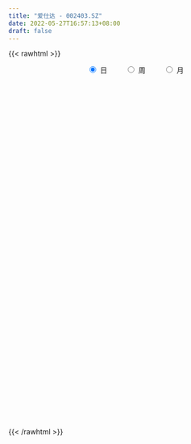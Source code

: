 ```yaml
---
title: "爱仕达 - 002403.SZ"
date: 2022-05-27T16:57:13+08:00
draft: false
---
```

{{< rawhtml >}}
    <div style="text-align: center">
        <label style="padding: 1rem;"><input style="margin-right: .5rem" type="radio" name="period" value="D" checked onclick="period_change(this)">日</label>
        <label style="padding: 1rem;"><input style="margin-right: .5rem" type="radio" name="period" value="W" onclick="period_change(this)">周</label>
        <label style="padding: 1rem;"><input style="margin-right: .5rem" type="radio" name="period" value="M" onclick="period_change(this)">月</label>
    </div>
    <div id="chart" style="height: 700px;"></div> 
    <script type="text/javascript">
        const D_v = [10537.2,6607.2,9287.0,6494.0,5350.6,8426.3,11312.06,8926.0,11183.0,13243.79,9049.36,11560.2,9148.27,11578.0,7267.0,9888.13,6451.0,7374.85,12537.28,10264.69,15903.8,7385.6,8652.02,6406.32,7630.1,10368.05,5482.02,7988.86,6220.8,7456.85,8576.4,38847.44,102485.59,139654.44,78249.52,51888.38,33663.4,28158.08,27121.93,20080.9,18336.78,28491.64,15233.37,12349.63,9410.21,10364.3,10058.0,16181.18,57111.47,35433.37,23628.0,11626.48,11422.48,11280.11,12208.3,8160.6,9184.0,7385.0,16769.9,11965.0,7166.5,9819.51,7768.24,6968.5,9487.0,5322.5,4614.2,5954.8,23481.61,21261.46,11322.2,16206.11,26255.42,14741.82,8780.3,15724.0,11144.2,14986.5,18480.52,13841.35,21628.96,15543.29,19212.6,14469.63,16464.0,6509.6,12515.0,10731.26,7563.0,9596.45,10480.8,14417.07,5968.45,9036.9,7485.51,8673.69,7817.4,7098.78,4000.51,5100.5,22976.01,12318.0,9578.12,6482.57,11228.7,8490.0,6523.3,7544.0,15301.0,7900.55,9240.4,6501.4,9555.0,4083.15,4387.21,5005.0,5323.3,3718.7,7500.01,11986.9,8525.5,25762.5,33993.98,19791.55,8638.0,8204.9,8134.4,6491.3,7579.6,7546.57,7519.96,5897.1,6436.52,6659.13,9214.1,7510.0,7906.1,6015.0,6077.66,12191.95,8437.85,11844.2,13352.76,17223.8,9997.0,10770.48,11690.7,16521.62,14535.9,9786.49,7387.38,13466.6,22979.69,13518.59,12686.02,10921.45,18827.35,14049.3,13366.77,20930.9,30733.0,17769.74,19986.61,16453.0,15613.3,26589.31,14833.01,32161.41,15445.91,12300.13,8742.0,13087.0,9702.43,14633.7,10523.6,10157.0,16666.5,15629.5,7370.1,7500.0,5025.0,13404.79,9076.0,10632.55,14087.66,9272.58,9776.0,6635.6,17707.0,11185.0,16874.2,20349.3,15410.81,15998.36,15854.91,11316.3,11609.0,17932.38,30158.44,35027.23,36917.3,107811.21,78731.13,44935.37,42212.16,25056.44,31031.33,21255.69,20073.0,77505.11,45849.84,21440.0,25057.71,37919.54,37354.99,38693.8,26685.91,33020.4,19407.0,19973.5,61411.09,45681.47,34675.6,62827.02,52858.18,39093.61,43784.9,95456.1,102318.9,186858.74,179362.42,29629.93,180135.25,499125.57,287809.68,311415.99,212652.37,250895.45,256427.77,165509.46,140978.8,170190.37,104791.1,101592.64,89675.0,66307.8,101338.94,61296.13,62612.0,63967.5]
const D_histogram = [0.0,-0.0056861538,-0.0114662669,-0.0144489553,-0.0110664185,-0.0082689415,-0.0009116114,0.001970397,-0.0025307742,-0.0069889065,-0.0061288356,-0.0032237435,-0.0010771984,-0.0014115509,-0.0013847527,0.0032927232,0.004946294,0.0020794038,0.0015790829,-0.0081494207,-0.0187172297,-0.0266872771,-0.0287597,-0.0269614171,-0.0215062794,-0.0171550205,-0.0130528571,-0.0092921139,-0.0059213321,-0.0073807407,-0.0067199332,0.0129343347,0.071857934,0.090245386,0.08899934,0.0727890723,0.0497723912,0.0336914312,0.0239874374,0.0155754553,0.0020608027,-0.0158373442,-0.0266698871,-0.0374995594,-0.0385610917,-0.036777234,-0.0344959843,-0.0281148826,-0.0066709688,-0.008803729,-0.0300492598,-0.0384795552,-0.0421769365,-0.0349597466,-0.0301346445,-0.0238022305,-0.0219081812,-0.0222071922,-0.007221889,0.0018961693,0.0087689767,0.0119397042,0.010682082,0.0098813192,0.0023664199,0.0037953125,0.0005356191,-0.0010258948,0.0132392352,0.0168627467,0.0199696801,0.0168008572,0.022589867,0.0234276901,0.0217030655,0.0228805268,0.0238485556,0.0258565681,0.0296285797,0.0329646141,0.0402446092,0.0399505981,0.0297282905,0.0246002354,0.010752555,0.0036281731,-0.0072132694,-0.0159706669,-0.0216499943,-0.0212239228,-0.0258795403,-0.0410753417,-0.0441183723,-0.0526859157,-0.0513833772,-0.0393783942,-0.0288630158,-0.0229576247,-0.0163698698,-0.0103006299,-0.0271872498,-0.0364551391,-0.0410170057,-0.0422966016,-0.0445463361,-0.0408029034,-0.0391498981,-0.0426336149,-0.0528861964,-0.0533216664,-0.0468214254,-0.0355698763,-0.0339744094,-0.0250356808,-0.0138203895,-0.0030109707,0.0069842701,0.016567491,0.0253523368,0.0375857137,0.0493390741,0.0715501645,0.084948652,0.0836312886,0.0767978204,0.0762627981,0.0686807453,0.0607517364,0.050329742,0.0419677022,0.0326867946,0.0187747426,0.0154100132,0.01752105,0.0165318267,0.0148899509,0.0058711949,-0.0015682606,-0.004433395,-0.000442074,0.0057239864,0.0097259669,0.0185213526,0.0227979263,0.0265187565,0.0270830572,0.0300448335,0.0362000915,0.035017313,0.0253883271,0.0128268542,0.0124583229,0.0222757216,0.0194049263,0.0150694473,0.0138379194,0.0203284969,0.0223380881,0.0220210013,0.0246792663,0.0130524084,-0.0005665713,-0.0025935975,-0.0042627834,-0.0139067611,-0.0095048116,-0.0194826002,-0.0091879244,-0.0154235321,-0.0284670838,-0.041838193,-0.0731254381,-0.0832028947,-0.1009665592,-0.0943066941,-0.0877890501,-0.066185885,-0.0392999133,-0.0225479714,-0.018718206,-0.011658731,-0.0137674361,-0.0074407724,-0.003161621,0.0059988414,0.0151722294,0.0161801344,0.0177239489,0.0028897426,0.0002591632,0.0009476528,0.0043163957,0.0104549896,0.0186222248,0.0154650332,0.0123601105,-0.0001501065,-0.008326582,0.0070825025,0.0268779975,0.0444947767,0.0367467069,0.0261863873,0.013080956,0.0188209681,0.0226274319,0.0249708714,0.021112142,0.0077765855,0.0287494366,0.0209215743,0.0177408303,0.0124937017,0.0151324638,0.0065867152,0.0144380607,0.0053188806,-0.01141847,-0.031389141,-0.0305699511,-0.0115879343,0.0037696471,0.0128509578,0.0206839596,0.0298294903,0.030953981,0.0218161282,0.0360314606,-0.0010372142,0.0191260534,0.0785278463,0.1643360787,0.2669280045,0.2508851118,0.1671351566,0.0775041111,0.0174268208,-0.0184644102,-0.0334436661,-0.057428598,-0.0665245928,-0.1052269917,-0.1295849552,-0.1357217499,-0.1374649504,-0.1315824027,-0.1439030128,-0.1392175633,-0.125715889,-0.1134913904]
const D_fast = [0.0,-0.0071076923,-0.0157543721,-0.0223492994,-0.0217333671,-0.0210031255,-0.0138736982,-0.0104990906,-0.0156329554,-0.0218383143,-0.0225104523,-0.0204112961,-0.0185340506,-0.0192212908,-0.0195406808,-0.0140400241,-0.0111498798,-0.013496919,-0.0136024692,-0.025368328,-0.0406154444,-0.0552573111,-0.064519659,-0.0694617303,-0.0693831625,-0.0693206588,-0.0684817096,-0.0670439949,-0.0651535462,-0.0684581399,-0.0694773157,-0.0465894641,0.0302986186,0.0712474171,0.0922512061,0.0942382065,0.0836646232,0.076006521,0.0722993865,0.0677812682,0.0547818164,0.0329243334,0.0154243187,-0.0047802435,-0.0154820486,-0.0228924994,-0.0292352458,-0.0298828648,-0.0101066932,-0.0144403856,-0.0431982313,-0.0612484156,-0.0754900309,-0.0770127777,-0.0797213368,-0.0793394804,-0.0829224763,-0.0887732854,-0.0755934544,-0.0660013538,-0.0569363023,-0.0507806488,-0.0493677504,-0.0476981834,-0.0546214777,-0.0522437571,-0.0553695456,-0.0571875333,-0.0396125945,-0.0317733963,-0.0236740428,-0.0226426514,-0.0112061749,-0.0045114293,-0.0008102875,0.0060873056,0.0130174732,0.0214896277,0.0326687843,0.0442459722,0.0615871196,0.071280758,0.0684905231,0.0695125268,0.0583529852,0.0521356465,0.0394908866,0.0267408225,0.0156489964,0.0107690872,-0.0003564153,-0.0258210522,-0.0398936759,-0.0616326981,-0.0731760039,-0.0710156195,-0.0677159951,-0.0675500102,-0.0650547227,-0.0615606403,-0.0852440726,-0.1036257468,-0.1184418647,-0.1302956111,-0.1436819296,-0.1501392227,-0.1582736919,-0.1724158124,-0.1958899431,-0.2096558296,-0.2148609449,-0.212501865,-0.2194000004,-0.216720192,-0.2089599981,-0.1989033219,-0.1871620136,-0.17343692,-0.15831399,-0.1366841846,-0.1125960558,-0.0724974243,-0.0378617737,-0.018271315,-0.005905328,0.0126253492,0.0222134827,0.0294724079,0.031632849,0.0337627348,0.0326535258,0.0234351595,0.0239229333,0.0304142327,0.033557966,0.035638578,0.0280876207,0.0202561,0.0162826169,0.0201634194,0.0277604764,0.0341939487,0.0476196725,0.0575957277,0.067946247,0.075281312,0.0857542967,0.1009595776,0.1085311273,0.1052492232,0.0958944639,0.0986405133,0.1140268424,0.1160072787,0.1154391615,0.1176671134,0.1292398152,0.1368339284,0.142022092,0.1508501735,0.1424864177,0.1287257952,0.1260503696,0.1233154878,0.1101948199,0.1122205665,0.0973721278,0.1053698226,0.0952783319,0.0751180092,0.0512873517,0.0017187471,-0.0291594331,-0.0721647375,-0.0890815459,-0.1045111645,-0.0994544706,-0.0823934772,-0.0712785281,-0.0721283142,-0.0679835219,-0.0735340861,-0.0690676155,-0.0655788694,-0.0549186966,-0.0419522513,-0.0368993126,-0.030924511,-0.0450362816,-0.0476020702,-0.0466766674,-0.0422288256,-0.0334764843,-0.0206536929,-0.0199446262,-0.0199595212,-0.0325072649,-0.0427653859,-0.0255856757,0.0009293186,0.029669792,0.0311083989,0.0270946761,0.0172594838,0.027704738,0.0371680597,0.0457542171,0.0471735231,0.0357821131,0.0639423232,0.0613448546,0.0625993182,0.060475615,0.066897493,0.0599984232,0.0714592839,0.0636698239,0.0440778558,0.0162598996,0.0094366017,0.0255216349,0.0418216281,0.0541156783,0.06711967,0.0837225732,0.0925855592,0.0889017385,0.1121249361,0.0747969577,0.0997417386,0.1787754931,0.3056677452,0.4749916721,0.5216700574,0.4797038913,0.4094488735,0.3537282884,0.3132209549,0.2898807824,0.2515387011,0.2258115581,0.1608024113,0.1040482089,0.0639809767,0.0278715387,0.0008584857,-0.0474378776,-0.077556819,-0.0954841169,-0.1116324659]
const D_slow = [0.0,-0.0014215385,-0.0042881052,-0.007900344,-0.0106669487,-0.012734184,-0.0129620869,-0.0124694876,-0.0131021812,-0.0148494078,-0.0163816167,-0.0171875526,-0.0174568522,-0.0178097399,-0.0181559281,-0.0173327473,-0.0160961738,-0.0155763228,-0.0151815521,-0.0172189073,-0.0218982147,-0.028570034,-0.035759959,-0.0425003133,-0.0478768831,-0.0521656382,-0.0554288525,-0.057751881,-0.059232214,-0.0610773992,-0.0627573825,-0.0595237988,-0.0415593154,-0.0189979689,0.0032518661,0.0214491342,0.033892232,0.0423150898,0.0483119492,0.052205813,0.0527210137,0.0487616776,0.0420942058,0.032719316,0.023079043,0.0138847345,0.0052607385,-0.0017679822,-0.0034357244,-0.0056366566,-0.0131489716,-0.0227688604,-0.0333130945,-0.0420530311,-0.0495866923,-0.0555372499,-0.0610142952,-0.0665660932,-0.0683715655,-0.0678975231,-0.065705279,-0.0627203529,-0.0600498324,-0.0575795026,-0.0569878976,-0.0560390695,-0.0559051647,-0.0561616385,-0.0528518297,-0.048636143,-0.043643723,-0.0394435086,-0.0337960419,-0.0279391194,-0.022513353,-0.0167932213,-0.0108310824,-0.0043669404,0.0030402046,0.0112813581,0.0213425104,0.0313301599,0.0387622326,0.0449122914,0.0476004302,0.0485074734,0.0467041561,0.0427114893,0.0372989908,0.0319930101,0.025523125,0.0152542896,0.0042246965,-0.0089467825,-0.0217926268,-0.0316372253,-0.0388529793,-0.0445923854,-0.0486848529,-0.0512600104,-0.0580568228,-0.0671706076,-0.077424859,-0.0879990094,-0.0991355935,-0.1093363193,-0.1191237938,-0.1297821975,-0.1430037467,-0.1563341633,-0.1680395196,-0.1769319887,-0.185425591,-0.1916845112,-0.1951396086,-0.1958923513,-0.1941462837,-0.190004411,-0.1836663268,-0.1742698984,-0.1619351298,-0.1440475887,-0.1228104257,-0.1019026036,-0.0827031485,-0.0636374489,-0.0464672626,-0.0312793285,-0.018696893,-0.0082049674,-0.0000332688,0.0046604169,0.0085129202,0.0128931827,0.0170261393,0.0207486271,0.0222164258,0.0218243606,0.0207160119,0.0206054934,0.02203649,0.0244679817,0.0290983199,0.0347978015,0.0414274906,0.0481982549,0.0557094632,0.0647594861,0.0735138144,0.0798608961,0.0830676097,0.0861821904,0.0917511208,0.0966023524,0.1003697142,0.1038291941,0.1089113183,0.1144958403,0.1200010906,0.1261709072,0.1294340093,0.1292923665,0.1286439671,0.1275782713,0.124101581,0.1217253781,0.116854728,0.1145577469,0.1107018639,0.103585093,0.0931255447,0.0748441852,0.0540434615,0.0288018217,0.0052251482,-0.0167221143,-0.0332685856,-0.0430935639,-0.0487305567,-0.0534101082,-0.056324791,-0.05976665,-0.0616268431,-0.0624172484,-0.060917538,-0.0571244807,-0.0530794471,-0.0486484598,-0.0479260242,-0.0478612334,-0.0476243202,-0.0465452213,-0.0439314739,-0.0392759177,-0.0354096594,-0.0323196317,-0.0323571584,-0.0344388039,-0.0326681782,-0.0259486789,-0.0148249847,-0.005638308,0.0009082888,0.0041785278,0.0088837699,0.0145406278,0.0207833457,0.0260613812,0.0280055276,0.0351928867,0.0404232803,0.0448584878,0.0479819133,0.0517650292,0.053411708,0.0570212232,0.0583509433,0.0554963258,0.0476490406,0.0400065528,0.0371095692,0.038051981,0.0412647205,0.0464357104,0.0538930829,0.0616315782,0.0670856103,0.0760934754,0.0758341719,0.0806156852,0.1002476468,0.1413316665,0.2080636676,0.2707849456,0.3125687347,0.3319447625,0.3363014677,0.3316853651,0.3233244486,0.3089672991,0.2923361509,0.266029403,0.2336331641,0.1997027267,0.1653364891,0.1324408884,0.0964651352,0.0616607444,0.0302317721,0.0018589245]
const D_data = [['2021-05-18', 7.334, 7.3736, 7.2351, 7.3835],['2021-05-19', 7.3637, 7.2845, 7.2746, 7.3736],['2021-05-20', 7.2845, 7.2449, 7.2252, 7.2944],['2021-05-21', 7.2449, 7.2449, 7.2252, 7.2944],['2021-05-24', 7.2647, 7.3142, 7.2252, 7.3142],['2021-05-25', 7.2944, 7.3142, 7.2944, 7.3637],['2021-05-26', 7.3241, 7.3934, 7.2944, 7.4231],['2021-05-27', 7.4231, 7.3637, 7.3538, 7.4231],['2021-05-28', 7.3538, 7.2647, 7.2351, 7.4033],['2021-05-31', 7.2449, 7.2351, 7.1559, 7.2944],['2021-06-01', 7.2351, 7.2845, 7.1757, 7.2845],['2021-06-02', 7.2944, 7.3142, 7.2252, 7.3241],['2021-06-03', 7.2746, 7.3142, 7.2647, 7.3637],['2021-06-04', 7.3142, 7.2845, 7.2351, 7.3241],['2021-06-07', 7.2548, 7.2845, 7.2252, 7.3241],['2021-06-08', 7.3142, 7.3538, 7.2746, 7.3637],['2021-06-09', 7.3538, 7.334, 7.2944, 7.3736],['2021-06-10', 7.3043, 7.2746, 7.2647, 7.3142],['2021-06-11', 7.3241, 7.2944, 7.2746, 7.4033],['2021-06-15', 7.2944, 7.146, 7.1262, 7.2944],['2021-06-16', 7.1361, 7.0668, 7.0272, 7.1559],['2021-06-17', 7.0668, 7.0272, 6.9876, 7.0866],['2021-06-18', 7.0272, 7.047, 6.9678, 7.0668],['2021-06-21', 7.0272, 7.0668, 7.0074, 7.0965],['2021-06-22', 7.0668, 7.1064, 7.0668, 7.1262],['2021-06-23', 7.1064, 7.0965, 7.0173, 7.1262],['2021-06-24', 7.0965, 7.0965, 7.0668, 7.1262],['2021-06-25', 7.1262, 7.0965, 7.047, 7.1361],['2021-06-28', 7.1163, 7.0965, 7.0767, 7.1163],['2021-06-29', 7.0965, 7.0272, 7.0272, 7.1262],['2021-06-30', 7.0074, 7.0371, 6.9975, 7.0569],['2021-07-01', 7.047, 7.3241, 7.0074, 7.3538],['2021-07-02', 7.3043, 8.0565, 7.2351, 8.0565],['2021-07-05', 8.0565, 7.819, 7.5221, 8.2941],['2021-07-06', 7.532, 7.6903, 7.5023, 7.7398],['2021-07-07', 7.5914, 7.5221, 7.4231, 7.6408],['2021-07-08', 7.5122, 7.3835, 7.3538, 7.5221],['2021-07-09', 7.3736, 7.4033, 7.334, 7.4429],['2021-07-12', 7.3934, 7.4429, 7.3439, 7.4429],['2021-07-13', 7.4033, 7.433, 7.3538, 7.4627],['2021-07-14', 7.433, 7.3241, 7.3241, 7.4825],['2021-07-15', 7.2351, 7.1856, 7.1361, 7.3142],['2021-07-16', 7.1559, 7.1856, 7.146, 7.2153],['2021-07-19', 7.1955, 7.1064, 7.0569, 7.1955],['2021-07-20', 7.13, 7.17, 7.1, 7.2],['2021-07-21', 7.23, 7.18, 7.15, 7.24],['2021-07-22', 7.19, 7.17, 7.15, 7.2],['2021-07-23', 7.16, 7.22, 7.1, 7.27],['2021-07-26', 7.21, 7.47, 7.2, 7.94],['2021-07-27', 7.26, 7.22, 7.22, 7.4],['2021-07-28', 7.21, 6.9, 6.6, 7.23],['2021-07-29', 6.93, 6.95, 6.9, 7.04],['2021-07-30', 6.97, 6.94, 6.82, 6.97],['2021-08-02', 6.93, 7.05, 6.85, 7.06],['2021-08-03', 7.04, 7.02, 6.98, 7.11],['2021-08-04', 6.99, 7.04, 6.99, 7.07],['2021-08-05', 7.02, 6.98, 6.93, 7.02],['2021-08-06', 6.98, 6.93, 6.85, 6.98],['2021-08-09', 6.92, 7.14, 6.88, 7.16],['2021-08-10', 7.13, 7.12, 7.05, 7.2],['2021-08-11', 7.11, 7.13, 7.07, 7.15],['2021-08-12', 7.16, 7.11, 7.09, 7.16],['2021-08-13', 7.12, 7.06, 7.05, 7.13],['2021-08-16', 7.05, 7.06, 7.03, 7.11],['2021-08-17', 7.05, 6.95, 6.93, 7.11],['2021-08-18', 6.95, 7.04, 6.93, 7.04],['2021-08-19', 7.03, 6.97, 6.96, 7.07],['2021-08-20', 6.97, 6.97, 6.92, 6.99],['2021-08-23', 6.95, 7.2, 6.95, 7.26],['2021-08-24', 7.16, 7.12, 7.11, 7.29],['2021-08-25', 7.11, 7.14, 7.06, 7.19],['2021-08-26', 7.13, 7.07, 7.07, 7.16],['2021-08-27', 7.07, 7.2, 7.01, 7.44],['2021-08-30', 7.18, 7.17, 7.13, 7.26],['2021-08-31', 7.19, 7.15, 7.1, 7.19],['2021-09-01', 7.12, 7.2, 7.12, 7.26],['2021-09-02', 7.19, 7.22, 7.13, 7.24],['2021-09-03', 7.25, 7.26, 7.2, 7.28],['2021-09-06', 7.26, 7.32, 7.26, 7.41],['2021-09-07', 7.3, 7.36, 7.28, 7.37],['2021-09-08', 7.35, 7.47, 7.33, 7.48],['2021-09-09', 7.46, 7.43, 7.38, 7.49],['2021-09-10', 7.4, 7.31, 7.3, 7.46],['2021-09-13', 7.3, 7.36, 7.25, 7.38],['2021-09-14', 7.36, 7.22, 7.21, 7.38],['2021-09-15', 7.2, 7.26, 7.18, 7.28],['2021-09-16', 7.27, 7.17, 7.15, 7.32],['2021-09-17', 7.17, 7.14, 7.05, 7.19],['2021-09-22', 7.1, 7.13, 7.05, 7.14],['2021-09-23', 7.14, 7.18, 7.14, 7.24],['2021-09-24', 7.2, 7.09, 7.06, 7.21],['2021-09-27', 7.09, 6.88, 6.85, 7.09],['2021-09-28', 6.87, 6.95, 6.87, 6.97],['2021-09-29', 6.92, 6.81, 6.81, 6.94],['2021-09-30', 6.8, 6.87, 6.79, 6.9],['2021-10-08', 6.9, 7.0, 6.9, 7.01],['2021-10-11', 7.0, 7.01, 6.96, 7.06],['2021-10-12', 7.01, 6.97, 6.91, 7.07],['2021-10-13', 6.93, 6.99, 6.93, 7.03],['2021-10-14', 7.02, 7.0, 6.96, 7.02],['2021-10-15', 6.86, 6.66, 6.66, 6.96],['2021-10-18', 6.66, 6.65, 6.54, 6.72],['2021-10-19', 6.65, 6.63, 6.57, 6.67],['2021-10-20', 6.61, 6.61, 6.59, 6.65],['2021-10-21', 6.61, 6.54, 6.51, 6.63],['2021-10-22', 6.54, 6.57, 6.51, 6.62],['2021-10-25', 6.57, 6.51, 6.48, 6.57],['2021-10-26', 6.51, 6.39, 6.39, 6.53],['2021-10-27', 6.39, 6.21, 6.16, 6.39],['2021-10-28', 6.21, 6.24, 6.17, 6.3],['2021-10-29', 6.25, 6.28, 6.22, 6.33],['2021-11-01', 6.28, 6.33, 6.24, 6.38],['2021-11-02', 6.33, 6.19, 6.16, 6.35],['2021-11-03', 6.19, 6.26, 6.19, 6.27],['2021-11-04', 6.27, 6.3, 6.25, 6.31],['2021-11-05', 6.3, 6.32, 6.26, 6.32],['2021-11-08', 6.33, 6.34, 6.24, 6.37],['2021-11-09', 6.35, 6.37, 6.32, 6.38],['2021-11-10', 6.37, 6.4, 6.29, 6.42],['2021-11-11', 6.4, 6.5, 6.36, 6.55],['2021-11-12', 6.5, 6.57, 6.44, 6.57],['2021-11-15', 6.56, 6.82, 6.52, 6.86],['2021-11-16', 6.82, 6.85, 6.8, 7.05],['2021-11-17', 6.85, 6.75, 6.72, 6.85],['2021-11-18', 6.72, 6.71, 6.69, 6.81],['2021-11-19', 6.7, 6.82, 6.7, 6.85],['2021-11-22', 6.81, 6.76, 6.75, 6.86],['2021-11-23', 6.81, 6.76, 6.7, 6.83],['2021-11-24', 6.8, 6.72, 6.69, 6.81],['2021-11-25', 6.71, 6.73, 6.7, 6.8],['2021-11-26', 6.74, 6.7, 6.64, 6.79],['2021-11-29', 6.63, 6.6, 6.58, 6.7],['2021-11-30', 6.6, 6.7, 6.6, 6.73],['2021-12-01', 6.66, 6.78, 6.66, 6.78],['2021-12-02', 6.79, 6.76, 6.75, 6.84],['2021-12-03', 6.76, 6.76, 6.7, 6.82],['2021-12-06', 6.77, 6.65, 6.62, 6.81],['2021-12-07', 6.69, 6.63, 6.61, 6.69],['2021-12-08', 6.63, 6.66, 6.6, 6.71],['2021-12-09', 6.68, 6.75, 6.67, 6.89],['2021-12-10', 6.71, 6.81, 6.69, 6.83],['2021-12-13', 6.82, 6.82, 6.76, 6.89],['2021-12-14', 6.82, 6.93, 6.76, 6.94],['2021-12-15', 6.92, 6.93, 6.86, 7.03],['2021-12-16', 6.92, 6.97, 6.87, 7.04],['2021-12-17', 6.97, 6.97, 6.91, 7.05],['2021-12-20', 6.97, 7.04, 6.93, 7.07],['2021-12-21', 7.04, 7.14, 6.98, 7.17],['2021-12-22', 7.15, 7.1, 7.06, 7.17],['2021-12-23', 7.09, 7.0, 6.98, 7.1],['2021-12-24', 7.0, 6.93, 6.86, 7.02],['2021-12-27', 6.95, 7.07, 6.88, 7.1],['2021-12-28', 7.1, 7.25, 7.04, 7.26],['2021-12-29', 7.22, 7.14, 7.1, 7.24],['2021-12-30', 7.15, 7.13, 7.12, 7.44],['2021-12-31', 7.13, 7.18, 7.1, 7.2],['2022-01-04', 6.96, 7.32, 6.96, 7.35],['2022-01-05', 7.37, 7.32, 7.21, 7.37],['2022-01-06', 7.3, 7.33, 7.26, 7.35],['2022-01-07', 7.36, 7.41, 7.24, 7.41],['2022-01-10', 7.41, 7.24, 7.17, 7.67],['2022-01-11', 7.28, 7.17, 7.15, 7.31],['2022-01-12', 7.2, 7.29, 7.18, 7.34],['2022-01-13', 7.33, 7.3, 7.24, 7.36],['2022-01-14', 7.3, 7.18, 7.18, 7.32],['2022-01-17', 7.19, 7.35, 7.16, 7.4],['2022-01-18', 7.35, 7.16, 7.15, 7.39],['2022-01-19', 7.17, 7.42, 7.14, 7.47],['2022-01-20', 7.39, 7.23, 7.2, 7.41],['2022-01-21', 7.23, 7.09, 7.07, 7.28],['2022-01-24', 7.09, 7.0, 6.97, 7.1],['2022-01-25', 7.0, 6.62, 6.62, 7.0],['2022-01-26', 6.62, 6.72, 6.62, 6.78],['2022-01-27', 6.72, 6.48, 6.48, 6.72],['2022-01-28', 6.51, 6.68, 6.49, 6.73],['2022-02-07', 6.67, 6.64, 6.53, 6.8],['2022-02-08', 6.64, 6.84, 6.55, 6.94],['2022-02-09', 6.87, 6.99, 6.85, 7.09],['2022-02-10', 7.02, 6.95, 6.87, 7.03],['2022-02-11', 6.91, 6.82, 6.79, 6.95],['2022-02-14', 6.8, 6.87, 6.76, 6.89],['2022-02-15', 6.86, 6.75, 6.68, 6.87],['2022-02-16', 6.79, 6.85, 6.75, 6.87],['2022-02-17', 6.85, 6.84, 6.79, 6.9],['2022-02-18', 6.81, 6.93, 6.78, 6.94],['2022-02-21', 6.96, 6.98, 6.9, 7.0],['2022-02-22', 6.93, 6.91, 6.86, 6.98],['2022-02-23', 6.93, 6.93, 6.87, 6.97],['2022-02-24', 6.91, 6.69, 6.6, 6.92],['2022-02-25', 6.72, 6.79, 6.72, 6.89],['2022-02-28', 6.84, 6.82, 6.6, 6.85],['2022-03-01', 6.84, 6.86, 6.74, 6.92],['2022-03-02', 6.87, 6.92, 6.81, 6.94],['2022-03-03', 6.94, 6.99, 6.9, 7.03],['2022-03-04', 6.97, 6.87, 6.86, 7.04],['2022-03-07', 6.93, 6.86, 6.82, 6.95],['2022-03-08', 6.83, 6.7, 6.68, 6.84],['2022-03-09', 6.7, 6.69, 6.4, 6.8],['2022-03-10', 6.76, 7.0, 6.72, 7.05],['2022-03-11', 6.99, 7.16, 6.81, 7.29],['2022-03-14', 7.15, 7.26, 6.98, 7.31],['2022-03-15', 7.28, 7.0, 6.97, 7.71],['2022-03-16', 6.97, 6.94, 6.53, 7.0],['2022-03-17', 6.99, 6.86, 6.86, 7.15],['2022-03-18', 6.86, 7.09, 6.83, 7.24],['2022-03-21', 7.06, 7.11, 7.01, 7.28],['2022-03-22', 7.14, 7.13, 7.08, 7.24],['2022-03-23', 7.12, 7.07, 7.02, 7.21],['2022-03-24', 7.0, 6.92, 6.9, 7.07],['2022-03-25', 6.96, 7.39, 6.95, 7.44],['2022-03-28', 7.25, 7.09, 7.04, 7.25],['2022-03-29', 7.09, 7.14, 7.02, 7.14],['2022-03-30', 7.15, 7.11, 7.02, 7.16],['2022-03-31', 7.11, 7.22, 7.05, 7.33],['2022-04-01', 7.25, 7.08, 7.02, 7.26],['2022-04-06', 7.14, 7.3, 7.09, 7.34],['2022-04-07', 7.41, 7.1, 7.08, 7.41],['2022-04-08', 7.1, 6.94, 6.9, 7.12],['2022-04-11', 6.98, 6.79, 6.75, 7.02],['2022-04-12', 6.8, 6.98, 6.71, 6.99],['2022-04-13', 6.98, 7.25, 6.85, 7.35],['2022-04-14', 7.18, 7.3, 7.12, 7.37],['2022-04-15', 7.26, 7.3, 7.14, 7.45],['2022-04-18', 7.28, 7.35, 6.8, 7.49],['2022-04-19', 7.35, 7.44, 7.19, 7.46],['2022-04-20', 7.43, 7.4, 7.34, 7.5],['2022-04-21', 7.46, 7.28, 7.24, 7.52],['2022-04-22', 7.27, 7.62, 7.21, 7.67],['2022-04-25', 7.45, 6.94, 6.9, 7.75],['2022-04-26', 6.94, 7.63, 6.78, 7.63],['2022-04-27', 7.88, 8.39, 7.88, 8.39],['2022-04-28', 9.23, 9.23, 9.23, 9.23],['2022-04-29', 9.99, 10.15, 9.78, 10.15],['2022-05-05', 10.88, 9.14, 9.14, 11.17],['2022-05-06', 8.23, 8.23, 8.23, 8.42],['2022-05-09', 7.78, 7.83, 7.59, 7.99],['2022-05-10', 7.66, 7.88, 7.62, 7.97],['2022-05-11', 7.77, 7.97, 7.74, 8.16],['2022-05-12', 8.04, 8.12, 7.66, 8.15],['2022-05-13', 8.02, 7.91, 7.89, 8.24],['2022-05-16', 7.86, 8.0, 7.71, 8.04],['2022-05-17', 7.91, 7.47, 7.4, 7.97],['2022-05-18', 7.47, 7.42, 7.37, 7.6],['2022-05-19', 7.28, 7.49, 7.18, 7.53],['2022-05-20', 7.48, 7.44, 7.4, 7.59],['2022-05-23', 7.44, 7.46, 7.37, 7.51],['2022-05-24', 7.48, 7.12, 7.12, 7.64],['2022-05-25', 7.11, 7.21, 7.01, 7.26],['2022-05-26', 7.2, 7.27, 7.1, 7.29],['2022-05-27', 7.32, 7.23, 7.14, 7.39]]
const W_v = [76249.32,99466.54,79494.22,104973.37,62965.58,92383.32,91597.13,117554.51,78065.53,96166.57,83986.28,85272.46,165871.66,90995.16,129867.21,105175.3,154064.4,153564.11,93122.66,50682.52,41067.15,39157.94,60796.41,54980.72,62492.44,62931.06,62261.08,76679.38,100238.95,122564.32,44311.88,20100.98,133832.75,108155.75,114475.04,87028.96,64436.68,39603.59,77110.19,100181.26,105014.92,68209.39,104329.05,56456.26,111697.84,60894.69,53580.79,40411.13,48634.77,40035.79,59165.74,53855.19,42843.97,58875.01,31332.39,29682.9,36009.38,22528.58,29862.64,33632.8,29216.42,61096.17,31945.74,35629.51,35401.09,50852.73,162376.08,75110.92,94802.53,592969.74,452053.86,184922.52,138660.12,77240.92,78499.47,38783.08,108630.22,65426.29,81456.53,93578.04,166820.25,218110.93,254817.21,339712.22,350008.76,222516.59,145918.3,202388.55,198606.21,172349.94,103902.87,54877.54,102064.43,63472.39,58950.03,101960.46,54913.66,56687.56,86902.77,72737.3,65279.9,62163.79,43075.15,50482.43,42982.29,45407.5,34045.42,61360.64,55843.39,62341.18,59607.38,116894.04,59242.69,7410.28,46318.58,69404.71,84539.28,187136.36,131492.21,139174.49,79182.39,52316.29,33454.08,45879.67,95841.54,61998.25,84531.31,158449.3,106209.53,112080.17,136055.07,105951.87,132070.6,373371.86,147624.75,171994.49,130778.3,82804.38,93811.89,77283.17,92738.77,94820.15,45518.76,29990.23,43423.01,44472.59,44770.9,58918.54,45505.86,74730.57,31053.84,242650.37,195389.87,161008.25,173187.76,238249.47,163893.66,97290.64,113162.11,202196.09,160626.42,113598.66,94060.84,96672.7,45290.64,15068.91,115634.39,98662.53,206147.29,183507.27,107592.01,105692.3,97047.36,88336.35,51091.52,43099.42,50196.22,35435.68,84152.65,58326.17,56174.36,50942.61,82278.99,53578.27,23899.24,61318.08,34293.93,42753.32,26716.46,70472.48,48417.73,109581.98,96432.32,120444.76,175033.03,34520.28,67821.85,43259.16,45197.96,54579.62,43518.26,42206.11,37875.35,163587.08,331613.8200000001,109264.62,58363.32,139221.8,48218.01,53489.15,32347.0,98526.8,65376.82,88706.72,60689.49,27640.25,36907.93,8673.69,46993.2,48097.39,46509.25,29531.76,37054.41,96390.93,37271.83,35716.85,40628.56,63188.24,59922.09,73572.35,67174.32,100555.65,101329.77,56688.73,57323.1,52226.0,54576.18,84487.58,106043.35,310607.17,174921.57,167622.08,98400.11,181148.66,294019.81,678305.24,786935.25,1196901.04,607227.91,355522.37]
const W_histogram = [0.0,-0.0427131624,-0.0494518604,-0.0295133627,-0.0353326845,-0.023955478,-0.0230887559,-0.0318530972,-0.0357515911,-0.0289881478,-0.0359713445,-0.0230492218,0.0041685207,0.0187693262,0.0411252416,0.0152116274,0.0262718728,-0.0194647961,-0.0922577459,-0.1242802835,-0.145870771,-0.1460375188,-0.1074117854,-0.0517400071,-0.0138201342,-0.0078986907,-0.0180562505,-0.0169710654,-0.0985658425,-0.1579068164,-0.182132246,-0.1783934777,-0.1056519601,-0.0347339113,0.0375100973,0.0224923776,0.0322421561,0.0294703961,0.0164842931,-0.0162942847,-0.007245692,0.0104839263,0.0265876,0.0310096627,0.0198748933,0.0025782912,-0.012191269,-0.0312821338,-0.0904595779,-0.1177452125,-0.1325199355,-0.1285613497,-0.1078105729,-0.0655833398,-0.060377685,-0.0493342785,-0.0580663304,-0.0512955846,-0.0319380859,-0.0186649802,0.0013093803,0.0356083571,0.0410006322,-0.0105834253,-0.0423864565,-0.028992819,0.0058837201,0.0139015785,0.0518069592,0.1032321986,0.1279277477,0.1429754558,0.1415440096,0.1295425618,0.0901390406,0.0863215519,0.0868154926,0.084197563,0.0882664722,0.0712806333,0.098317445,0.1537815268,0.1816026318,0.1864983654,0.2129617859,0.2274901488,0.199734333,0.2122713955,0.1731961906,0.1530815782,0.0853510512,0.0314709505,-0.0066228513,-0.0495749723,-0.0770680939,-0.0889089427,-0.1211504216,-0.1257302911,-0.1000268332,-0.0757092162,-0.0526731997,-0.0428939246,-0.036158828,-0.036656774,-0.0529445257,-0.0762655165,-0.0830128151,-0.0617770571,-0.0492335038,-0.0281648781,0.0047947592,0.025778469,0.0267248366,0.0333237162,0.0550413259,0.0420218517,0.0381363444,0.0691423955,0.0659196077,0.0482112902,0.0392942191,0.0280518857,0.019668298,0.0178873524,0.0228309675,0.0215695002,0.0334942359,0.0573985561,0.0621621077,0.0475938413,0.0082962902,-0.0242489097,-0.006581266,-0.0208872807,0.0112513077,0.0101569092,-0.0180510099,-0.0320453335,-0.0356924126,-0.0351086827,-0.0539301827,-0.0598094913,-0.0729144723,-0.0732749084,-0.0812562794,-0.0940361217,-0.0893664075,-0.0706354034,-0.0672820013,-0.0571755208,-0.0470202129,-0.0075715131,0.0393482617,0.0504937746,0.0776822217,0.1329093933,0.1513436645,0.1656229966,0.181220036,0.1806238392,0.1543409157,0.1060343263,0.0803185267,0.028241501,-0.0080046575,-0.0172469305,0.0016942442,0.0000339531,-0.0435017804,-0.066689988,-0.0757571964,-0.0727984726,-0.0900902805,-0.0880049816,-0.1027394036,-0.1067984799,-0.1213941323,-0.1181884496,-0.1226649895,-0.1219718103,-0.1203238701,-0.1229376267,-0.1473909561,-0.1049598752,-0.0693320813,-0.0472596404,-0.0239922788,-0.018824869,-0.0037618747,0.0142016295,0.0109026335,0.0424220688,0.0415962037,0.06781727,0.0671442151,0.0627580039,0.0630810963,0.0434505618,0.0318291541,0.0257643801,0.022809805,0.0054872528,-0.0009978344,0.0577580077,0.0512432245,0.0318353926,0.0213797118,-0.0030298322,-0.0176681238,-0.0164398782,-0.0193335973,-0.0041934729,0.0106167998,0.0237815744,0.0211307744,0.0163159963,-0.000488913,-0.0015907665,-0.0227831642,-0.0394506419,-0.0650818674,-0.0737796013,-0.0578379333,-0.0271566296,-0.0123958127,0.0031279973,0.0176709467,0.0378164136,0.0475676473,0.0686915074,0.0944032467,0.0920714384,0.0810093386,0.0444488656,0.0288214738,0.0251535257,0.013162059,0.0105920718,0.0274395763,0.032537515,0.0535421872,0.0443649838,0.0274993357,0.0385449999,0.0638653435,0.2376969205,0.2109695595,0.1615642538,0.0905938724,0.0262134148]
const W_fast = [0.0,-0.053391453,-0.0724931161,-0.0599329591,-0.074585452,-0.069197115,-0.0741025819,-0.0908301975,-0.1036665892,-0.1041501828,-0.1201262157,-0.1129663984,-0.0847065257,-0.0654133887,-0.0327761629,-0.0548868702,-0.0372586566,-0.0878615245,-0.1837189108,-0.2468115193,-0.3048696995,-0.341545827,-0.32977304,-0.2870362634,-0.2525714241,-0.2486246533,-0.2632962757,-0.266453857,-0.3726900947,-0.4715077727,-0.5412662638,-0.5821258649,-0.5357973374,-0.4735627664,-0.3919412334,-0.4013358587,-0.3835255411,-0.3789297021,-0.3877947319,-0.4246468808,-0.4174097111,-0.3970591113,-0.3743085376,-0.3621340592,-0.3683001053,-0.3849521346,-0.4027695121,-0.4296809103,-0.5114732489,-0.5681951866,-0.6160998935,-0.6442816451,-0.6504835116,-0.6246521133,-0.6345408798,-0.635831043,-0.6590796774,-0.6651328277,-0.6537598506,-0.6451529899,-0.6248512843,-0.5816502183,-0.5660077852,-0.620237699,-0.6626373443,-0.6564919115,-0.6201444423,-0.6086511894,-0.5577940688,-0.4805607799,-0.4238832939,-0.3730917217,-0.3391371655,-0.3187529728,-0.3356217339,-0.3178588346,-0.2956610208,-0.2772295597,-0.2510940324,-0.250259713,-0.19864354,-0.1047340765,-0.0315123135,0.0200080114,0.0997118784,0.1711127785,0.193290546,0.2588954573,0.2631193,0.2812750822,0.234882318,0.188869955,0.1491204403,0.0937745762,0.0470144311,0.0129463467,-0.0495827377,-0.0855951799,-0.0848984304,-0.0795081174,-0.0696404008,-0.0705846069,-0.0728892172,-0.0825513568,-0.1120752398,-0.1544626098,-0.1819631122,-0.1761716184,-0.175936441,-0.161909035,-0.1277507078,-0.1003223808,-0.092694804,-0.0777649954,-0.0422870542,-0.0448010654,-0.0391524866,0.0091391633,0.0223962775,0.0167407826,0.0176472662,0.0134179043,0.009951391,0.0126422835,0.0232936406,0.0274245483,0.047722843,0.0859768022,0.1062808807,0.1036110746,0.0663875961,0.0277801688,0.0438024959,0.0242746611,0.0592260764,0.0606709052,0.0279502337,0.0059445767,-0.0066256056,-0.0148190463,-0.047123092,-0.0679547734,-0.0992883725,-0.1179675357,-0.1462629766,-0.1825518493,-0.200223737,-0.1991515837,-0.212618682,-0.2168060817,-0.218405827,-0.1808500055,-0.1240931652,-0.1003242087,-0.0537152062,0.0347393138,0.0910095011,0.1466945823,0.2075966307,0.2521563937,0.2644586992,0.2426606913,0.2370245234,0.192007873,0.1537605501,0.1402065444,0.1595712802,0.1579194774,0.1035082988,0.0636475942,0.0356410867,0.0204001924,-0.0194141857,-0.0393301322,-0.0797494051,-0.1105081014,-0.1554522868,-0.1817937166,-0.2169365038,-0.2467362772,-0.2751693045,-0.3085174677,-0.3698185362,-0.3536274241,-0.3353326506,-0.3250751197,-0.3078058278,-0.3073446353,-0.2932221097,-0.271708198,-0.2722815357,-0.2301565832,-0.2205833974,-0.1774080136,-0.1612950147,-0.1499917249,-0.1338983585,-0.1426662525,-0.1463303717,-0.1459540506,-0.1432061746,-0.1591569135,-0.1658914593,-0.0926961153,-0.0864000923,-0.0978490761,-0.1029598289,-0.1281268309,-0.1471821535,-0.1500638775,-0.1577909959,-0.1436992397,-0.1262347671,-0.1071245988,-0.1044927052,-0.1052284842,-0.1221556218,-0.123655167,-0.1505433557,-0.1770734938,-0.2189751862,-0.2461178205,-0.2446356358,-0.2207434895,-0.2090816257,-0.1927758165,-0.1738151304,-0.1442155601,-0.1225724145,-0.0842756776,-0.0349631266,-0.0142770753,-0.0050868405,-0.0305350971,-0.0389571204,-0.0363366871,-0.045037639,-0.0449596082,-0.0212522097,-0.0080198922,0.0263703268,0.0282843693,0.0182935551,0.0389754693,0.0802621489,0.3135179559,0.3395329847,0.3305187425,0.2821968292,0.2243697253]
const W_slow = [0.0,-0.0106782906,-0.0230412557,-0.0304195964,-0.0392527675,-0.045241637,-0.051013826,-0.0589771003,-0.0679149981,-0.075162035,-0.0841548712,-0.0899171766,-0.0888750464,-0.0841827149,-0.0739014045,-0.0700984976,-0.0635305294,-0.0683967285,-0.0914611649,-0.1225312358,-0.1589989285,-0.1955083082,-0.2223612546,-0.2352962564,-0.2387512899,-0.2407259626,-0.2452400252,-0.2494827916,-0.2741242522,-0.3136009563,-0.3591340178,-0.4037323872,-0.4301453772,-0.4388288551,-0.4294513307,-0.4238282363,-0.4157676973,-0.4084000983,-0.404279025,-0.4083525962,-0.4101640191,-0.4075430376,-0.4008961376,-0.3931437219,-0.3881749986,-0.3875304258,-0.390578243,-0.3983987765,-0.421013671,-0.4504499741,-0.483579958,-0.5157202954,-0.5426729386,-0.5590687736,-0.5741631948,-0.5864967645,-0.601013347,-0.6138372432,-0.6218217647,-0.6264880097,-0.6261606646,-0.6172585754,-0.6070084173,-0.6096542737,-0.6202508878,-0.6274990925,-0.6260281625,-0.6225527679,-0.6096010281,-0.5837929784,-0.5518110415,-0.5160671775,-0.4806811751,-0.4482955347,-0.4257607745,-0.4041803865,-0.3824765134,-0.3614271227,-0.3393605046,-0.3215403463,-0.296960985,-0.2585156033,-0.2131149454,-0.166490354,-0.1132499075,-0.0563773703,-0.0064437871,0.0466240618,0.0899231094,0.128193504,0.1495312668,0.1573990044,0.1557432916,0.1433495485,0.124082525,0.1018552894,0.071567684,0.0401351112,0.0151284029,-0.0037989012,-0.0169672011,-0.0276906823,-0.0367303893,-0.0458945828,-0.0591307142,-0.0781970933,-0.0989502971,-0.1143945614,-0.1267029373,-0.1337441568,-0.132545467,-0.1261008498,-0.1194196406,-0.1110887116,-0.0973283801,-0.0868229172,-0.077288831,-0.0600032322,-0.0435233302,-0.0314705077,-0.0216469529,-0.0146339815,-0.009716907,-0.0052450689,0.000462673,0.0058550481,0.0142286071,0.0285782461,0.044118773,0.0560172333,0.0580913059,0.0520290785,0.050383762,0.0451619418,0.0479747687,0.050513996,0.0460012435,0.0379899102,0.029066807,0.0202896364,0.0068070907,-0.0081452821,-0.0263739002,-0.0446926273,-0.0650066972,-0.0885157276,-0.1108573295,-0.1285161803,-0.1453366806,-0.1596305609,-0.1713856141,-0.1732784924,-0.1634414269,-0.1508179833,-0.1313974279,-0.0981700795,-0.0603341634,-0.0189284143,0.0263765947,0.0715325545,0.1101177835,0.136626365,0.1567059967,0.163766372,0.1617652076,0.157453475,0.157877036,0.1578855243,0.1470100792,0.1303375822,0.1113982831,0.093198665,0.0706760948,0.0486748494,0.0229899985,-0.0037096215,-0.0340581545,-0.0636052669,-0.0942715143,-0.1247644669,-0.1548454344,-0.1855798411,-0.2224275801,-0.2486675489,-0.2660005692,-0.2778154793,-0.283813549,-0.2885197663,-0.289460235,-0.2859098276,-0.2831841692,-0.272578652,-0.2621796011,-0.2452252836,-0.2284392298,-0.2127497288,-0.1969794548,-0.1861168143,-0.1781595258,-0.1717184308,-0.1660159795,-0.1646441663,-0.1648936249,-0.150454123,-0.1376433169,-0.1296844687,-0.1243395407,-0.1250969988,-0.1295140297,-0.1336239993,-0.1384573986,-0.1395057668,-0.1368515669,-0.1309061733,-0.1256234797,-0.1215444806,-0.1216667088,-0.1220644005,-0.1277601915,-0.137622852,-0.1538933188,-0.1723382192,-0.1867977025,-0.1935868599,-0.196685813,-0.1959038137,-0.1914860771,-0.1820319737,-0.1701400618,-0.152967185,-0.1293663733,-0.1063485137,-0.0860961791,-0.0749839627,-0.0677785942,-0.0614902128,-0.058199698,-0.0555516801,-0.048691786,-0.0405574072,-0.0271718604,-0.0160806145,-0.0092057806,0.0004304694,0.0163968053,0.0758210354,0.1285634253,0.1689544887,0.1916029568,0.1981563105]
const W_data = [['2017-07-14', 12.9381, 12.5747, 12.3357, 13.0911],['2017-07-21', 12.5747, 11.9054, 11.6759, 12.6034],['2017-07-28', 11.8289, 12.1827, 11.8097, 12.2879],['2017-08-04', 12.2209, 12.5174, 12.0106, 12.7182],['2017-08-11', 12.4696, 12.2018, 12.0679, 12.5747],['2017-08-18', 12.1827, 12.4026, 12.1349, 12.613],['2017-08-25', 12.46, 12.2783, 12.1349, 12.5174],['2017-09-01', 12.2783, 12.1062, 12.0488, 12.4122],['2017-09-08', 12.0679, 12.0966, 12.0106, 12.1922],['2017-09-15', 12.0775, 12.2018, 12.0201, 12.2687],['2017-09-22', 12.2305, 11.9914, 11.9149, 12.2592],['2017-09-29', 12.0201, 12.2209, 11.8384, 12.3166],['2017-10-13', 12.3931, 12.4887, 12.2687, 12.6704],['2017-10-20', 12.5078, 12.4409, 12.0966, 12.5556],['2017-10-27', 12.4313, 12.6512, 12.2592, 12.6991],['2017-11-03', 12.6226, 12.0488, 11.9341, 12.6321],['2017-11-10', 12.0679, 12.4791, 12.0106, 12.5174],['2017-11-17', 12.5078, 11.6663, 11.6185, 12.5652],['2017-11-24', 11.695, 10.9491, 10.8057, 11.695],['2017-12-01', 10.9491, 11.0734, 10.8057, 11.1882],['2017-12-08', 11.0925, 10.93, 10.6144, 11.1117],['2017-12-15', 10.9682, 10.9969, 10.8344, 11.1404],['2017-12-22', 11.0352, 11.4559, 10.9682, 11.5324],['2017-12-29', 11.5324, 11.8289, 11.2838, 11.8671],['2018-01-05', 11.9819, 11.8002, 11.695, 12.1349],['2018-01-12', 11.9054, 11.4751, 11.4751, 11.9054],['2018-01-19', 11.542, 11.2169, 11.1212, 11.5994],['2018-01-26', 11.1882, 11.2838, 11.0639, 11.3125],['2018-02-02', 11.2456, 9.945, 9.8303, 11.2456],['2018-02-09', 9.7251, 9.6964, 9.4, 10.2224],['2018-02-14', 9.7251, 9.7251, 9.6486, 9.9546],['2018-02-23', 9.7825, 9.8207, 9.7442, 9.8972],['2018-03-02', 9.8494, 10.7196, 9.8494, 10.9204],['2018-03-09', 10.6814, 10.9682, 10.5379, 11.0447],['2018-03-16', 10.9969, 11.3125, 10.9778, 11.4559],['2018-03-23', 11.2838, 10.3371, 10.0598, 11.3221],['2018-03-30', 10.1554, 10.5953, 10.098, 10.5953],['2018-04-04', 10.6049, 10.4232, 10.3275, 10.8248],['2018-04-13', 10.318, 10.2128, 10.1363, 10.4614],['2018-04-20', 10.2128, 9.7825, 9.5912, 10.2606],['2018-04-27', 9.7729, 10.1745, 9.639, 10.2702],['2018-05-04', 10.1937, 10.2989, 9.9164, 10.3849],['2018-05-11', 10.2606, 10.3275, 10.1937, 10.5092],['2018-05-18', 10.3754, 10.2032, 10.1267, 10.3754],['2018-05-25', 10.251, 9.9546, 9.8972, 10.3754],['2018-06-01', 9.9546, 9.7538, 9.5434, 9.9737],['2018-06-08', 9.7729, 9.639, 9.553, 9.945],['2018-06-15', 9.5817, 9.4191, 9.3522, 9.7538],['2018-06-22', 9.4, 8.5967, 8.4915, 9.4],['2018-06-29', 8.635, 8.6159, 8.3194, 8.6828],['2018-07-06', 8.6063, 8.4913, 8.394, 8.7306],['2018-07-13', 8.5497, 8.5205, 8.3065, 8.6858],['2018-07-20', 8.5302, 8.6275, 8.433, 8.6761],['2018-07-27', 8.5886, 8.9193, 8.5205, 9.0749],['2018-08-03', 8.9193, 8.4524, 8.3746, 8.9582],['2018-08-10', 8.4232, 8.4427, 8.2287, 8.4621],['2018-08-17', 8.394, 8.0731, 8.0731, 8.5886],['2018-08-24', 8.0731, 8.1314, 7.9661, 8.1995],['2018-08-31', 8.1314, 8.2384, 8.0731, 8.3746],['2018-09-07', 8.2384, 8.1412, 8.0731, 8.3357],['2018-09-14', 8.1606, 8.219, 8.0244, 8.2579],['2018-09-21', 8.1703, 8.4719, 8.0828, 8.5886],['2018-09-28', 8.4427, 8.1606, 8.0828, 8.4524],['2018-10-12', 8.112, 7.2463, 7.1101, 8.1606],['2018-10-19', 7.2658, 7.1588, 6.8962, 7.3241],['2018-10-26', 7.1977, 7.5576, 7.1296, 7.577],['2018-11-02', 7.577, 7.8591, 7.4603, 8.5594],['2018-11-09', 7.8494, 7.5576, 7.5089, 7.8883],['2018-11-16', 7.5576, 7.9953, 7.5478, 8.2676],['2018-11-23', 7.9953, 8.3843, 7.9369, 9.6974],['2018-11-30', 8.5497, 8.2676, 8.0244, 9.0555],['2018-12-07', 8.3843, 8.2871, 8.2287, 8.7442],['2018-12-14', 8.2773, 8.1606, 8.1217, 8.5691],['2018-12-21', 8.1606, 8.0342, 7.8785, 8.219],['2018-12-28', 8.005, 7.577, 7.5089, 8.1217],['2019-01-04', 7.6159, 7.9174, 7.5187, 7.9272],['2019-01-11', 7.9272, 7.9758, 7.8688, 8.2579],['2019-01-18', 7.9758, 7.9466, 7.8883, 8.0925],['2019-01-25', 7.9758, 8.0536, 7.6354, 8.0731],['2019-02-01', 8.0536, 7.7715, 7.5381, 8.2579],['2019-02-15', 7.7424, 8.3746, 7.7424, 8.7442],['2019-02-22', 8.394, 9.0165, 8.3551, 9.0263],['2019-03-01', 8.9485, 8.9971, 8.8123, 9.4056],['2019-03-08', 9.036, 8.9193, 8.8901, 9.6001],['2019-03-15', 8.9193, 9.4153, 8.7442, 10.0184],['2019-03-22', 9.3862, 9.5418, 9.1527, 9.6293],['2019-03-29', 9.357, 9.143, 8.8317, 9.4056],['2019-04-04', 9.1624, 9.7752, 9.1527, 9.9211],['2019-04-12', 9.7752, 9.2208, 9.1235, 9.8628],['2019-04-19', 9.2889, 9.4445, 9.0457, 9.5321],['2019-04-26', 9.4348, 8.7248, 8.6761, 9.4834],['2019-04-30', 8.7053, 8.6372, 8.3551, 8.7248],['2019-05-10', 8.4135, 8.6178, 7.9563, 8.6275],['2019-05-17', 8.501, 8.3357, 8.3065, 8.7248],['2019-05-24', 8.3357, 8.3065, 8.2579, 8.5886],['2019-05-31', 8.3065, 8.3454, 8.2579, 8.8609],['2019-06-06', 8.3065, 7.898, 7.898, 8.3843],['2019-06-14', 7.9369, 8.0536, 7.8785, 8.1898],['2019-06-21', 8.1022, 8.4038, 7.9953, 8.5399],['2019-06-28', 8.4621, 8.4524, 8.1898, 8.5691],['2019-07-05', 8.5316, 8.5118, 8.4129, 8.6702],['2019-07-12', 8.5217, 8.3931, 8.106, 8.5316],['2019-07-19', 8.3931, 8.3634, 8.2347, 8.5316],['2019-07-26', 8.403, 8.2545, 8.1555, 8.4129],['2019-08-02', 8.2248, 7.9675, 7.9081, 8.2842],['2019-08-09', 7.9279, 7.7101, 7.4825, 7.9477],['2019-08-16', 7.7002, 7.7596, 7.5815, 7.8784],['2019-08-23', 7.7695, 8.0763, 7.7695, 8.3634],['2019-08-30', 7.918, 7.9972, 7.8883, 8.2248],['2019-09-06', 8.0071, 8.1456, 7.9774, 8.2842],['2019-09-12', 8.1852, 8.4129, 8.1456, 8.4425],['2019-09-20', 8.7296, 8.403, 8.2941, 8.8087],['2019-09-27', 8.3931, 8.2149, 8.1258, 8.5514],['2019-09-30', 8.2248, 8.3139, 8.2248, 8.3337],['2019-10-11', 8.2743, 8.6009, 8.1753, 8.6801],['2019-10-18', 8.591, 8.2149, 8.205, 8.6603],['2019-10-25', 8.1753, 8.304, 8.1456, 8.5712],['2019-11-01', 8.304, 8.8483, 8.2248, 9.0067],['2019-11-08', 8.789, 8.5415, 8.4722, 8.9473],['2019-11-15', 8.5118, 8.3436, 8.0664, 9.0463],['2019-11-22', 8.3733, 8.4129, 8.2149, 8.6504],['2019-11-29', 8.4129, 8.3535, 8.2347, 8.6306],['2019-12-06', 8.304, 8.3535, 8.1951, 8.4129],['2019-12-13', 8.3733, 8.4227, 8.2842, 8.4821],['2019-12-20', 8.4425, 8.5316, 8.3832, 8.789],['2019-12-27', 8.5415, 8.4821, 8.3535, 8.591],['2020-01-03', 8.4227, 8.6999, 8.2743, 8.6999],['2020-01-10', 8.6405, 8.9869, 8.591, 9.4026],['2020-01-17', 9.1255, 8.878, 8.7989, 9.1255],['2020-01-23', 8.7098, 8.6603, 8.6405, 9.1354],['2020-02-07', 7.7992, 8.2347, 7.4231, 8.2941],['2020-02-14', 8.205, 8.1258, 8.0664, 8.591],['2020-02-21', 8.1555, 8.7098, 8.0961, 8.8681],['2020-02-28', 8.7098, 8.3139, 8.2545, 9.5808],['2020-03-06', 8.2545, 8.9473, 8.2545, 9.0265],['2020-03-13', 8.789, 8.6306, 8.1555, 9.076],['2020-03-20', 8.7494, 8.2149, 7.8487, 8.9572],['2020-03-27', 8.0763, 8.2644, 7.8685, 8.4623],['2020-04-03', 8.1654, 8.3238, 7.9477, 8.4129],['2020-04-10', 8.4425, 8.3436, 8.3337, 8.7296],['2020-04-17', 8.3436, 8.017, 7.9675, 8.3634],['2020-04-24', 8.017, 8.0664, 7.8784, 8.3634],['2020-04-30', 8.0268, 7.8685, 7.6013, 8.0763],['2020-05-08', 7.7794, 7.9279, 7.7101, 7.9675],['2020-05-15', 7.9279, 7.7398, 7.6705, 7.9477],['2020-05-22', 7.7299, 7.5419, 7.5419, 7.8586],['2020-05-29', 7.5617, 7.6507, 7.4429, 7.8487],['2020-06-05', 7.6507, 7.8091, 7.6507, 7.9378],['2020-06-12', 7.8091, 7.6013, 7.4231, 7.8982],['2020-06-19', 7.5815, 7.6507, 7.532, 7.7794],['2020-06-24', 7.6507, 7.6408, 7.6013, 7.6903],['2020-07-03', 7.631, 8.0961, 7.532, 8.7692],['2020-07-10', 8.106, 8.4129, 8.0961, 8.5415],['2020-07-17', 8.3931, 8.1357, 8.1258, 8.6801],['2020-07-24', 8.1654, 8.4722, 8.1654, 8.7791],['2020-07-31', 8.4722, 9.1156, 8.4129, 9.2838],['2020-08-07', 9.1651, 8.9572, 8.8087, 9.5214],['2020-08-14', 9.0067, 9.1156, 8.7692, 9.2343],['2020-08-21', 9.0958, 9.3531, 8.9671, 9.3531],['2020-08-28', 9.3531, 9.3432, 9.2046, 9.6698],['2020-09-04', 9.3828, 9.0958, 8.7791, 9.5808],['2020-09-11', 9.0958, 8.7395, 8.5316, 9.1849],['2020-09-18', 8.7989, 8.9176, 8.5514, 8.9176],['2020-09-25', 8.8681, 8.4425, 8.3436, 8.9374],['2020-09-30', 8.492, 8.4326, 8.2644, 8.591],['2020-10-09', 8.5019, 8.6603, 8.4722, 8.6603],['2020-10-16', 8.6504, 9.0562, 8.6405, 9.264],['2020-10-23', 9.0562, 8.8681, 8.7692, 9.2046],['2020-10-30', 8.8582, 8.2248, 8.2248, 9.2739],['2020-11-06', 8.3139, 8.2743, 7.9972, 8.6405],['2020-11-13', 8.3337, 8.3238, 8.1753, 8.4425],['2020-11-20', 8.2941, 8.4129, 8.2842, 8.4821],['2020-11-27', 8.4227, 8.0664, 7.9873, 8.4227],['2020-12-04', 8.0763, 8.205, 8.017, 8.2545],['2020-12-11', 8.205, 7.8883, 7.7992, 8.2446],['2020-12-18', 7.8883, 7.8883, 7.6804, 7.9675],['2020-12-25', 7.8685, 7.6112, 7.5023, 7.9279],['2020-12-31', 7.5914, 7.7002, 7.4627, 7.72],['2021-01-08', 7.7794, 7.4924, 7.2944, 7.9477],['2021-01-15', 7.4231, 7.433, 7.146, 7.4825],['2021-01-22', 7.433, 7.334, 7.3241, 7.631],['2021-01-29', 7.2746, 7.1559, 7.0668, 7.3736],['2021-02-05', 7.0668, 6.6709, 6.4927, 7.0668],['2021-02-10', 6.6709, 7.4231, 6.6709, 7.4726],['2021-02-19', 7.5122, 7.4429, 7.334, 7.5122],['2021-02-26', 7.4429, 7.3439, 7.2153, 7.4924],['2021-03-05', 7.3439, 7.4132, 7.2944, 7.4924],['2021-03-12', 7.4132, 7.2054, 6.8589, 7.4528],['2021-03-19', 7.2054, 7.334, 7.1559, 7.4033],['2021-03-26', 7.3439, 7.4231, 7.334, 7.7497],['2021-04-02', 7.5023, 7.1658, 7.0767, 7.5023],['2021-04-09', 7.1559, 7.6606, 7.1361, 8.1456],['2021-04-16', 7.532, 7.334, 7.1064, 7.6606],['2021-04-23', 7.3043, 7.7497, 7.3043, 7.7992],['2021-04-30', 7.72, 7.5023, 7.3538, 7.9873],['2021-05-07', 7.4627, 7.4627, 7.433, 7.7893],['2021-05-14', 7.4627, 7.532, 7.2449, 7.5617],['2021-05-21', 7.5221, 7.2449, 7.2252, 7.5518],['2021-05-28', 7.2647, 7.2647, 7.2252, 7.4231],['2021-06-04', 7.2449, 7.2845, 7.1559, 7.3637],['2021-06-11', 7.2548, 7.2944, 7.2252, 7.4033],['2021-06-18', 7.2944, 7.047, 6.9678, 7.2944],['2021-06-25', 7.0272, 7.0965, 7.0074, 7.1361],['2021-07-02', 7.1163, 8.0565, 6.9975, 8.0565],['2021-07-09', 8.0565, 7.4033, 7.334, 8.2941],['2021-07-16', 7.3934, 7.1856, 7.1361, 7.4825],['2021-07-23', 7.1955, 7.22, 7.0569, 7.27],['2021-07-30', 7.21, 6.94, 6.6, 7.94],['2021-08-06', 6.93, 6.93, 6.85, 7.11],['2021-08-13', 6.92, 7.06, 6.88, 7.2],['2021-08-20', 7.05, 6.97, 6.92, 7.11],['2021-08-27', 6.95, 7.2, 6.95, 7.44],['2021-09-03', 7.18, 7.26, 7.1, 7.28],['2021-09-10', 7.26, 7.31, 7.26, 7.49],['2021-09-17', 7.3, 7.14, 7.05, 7.38],['2021-09-24', 7.1, 7.09, 7.05, 7.24],['2021-09-30', 7.09, 6.87, 6.79, 7.09],['2021-10-08', 6.9, 7.0, 6.9, 7.01],['2021-10-15', 7.0, 6.66, 6.66, 7.07],['2021-10-22', 6.66, 6.57, 6.51, 6.72],['2021-10-29', 6.57, 6.28, 6.16, 6.57],['2021-11-05', 6.28, 6.32, 6.16, 6.38],['2021-11-12', 6.33, 6.57, 6.24, 6.57],['2021-11-19', 6.56, 6.82, 6.52, 7.05],['2021-11-26', 6.81, 6.7, 6.64, 6.86],['2021-12-03', 6.63, 6.76, 6.58, 6.84],['2021-12-10', 6.77, 6.81, 6.6, 6.89],['2021-12-17', 6.82, 6.97, 6.76, 7.05],['2021-12-24', 6.97, 6.93, 6.86, 7.17],['2021-12-31', 6.95, 7.18, 6.88, 7.44],['2022-01-07', 6.96, 7.41, 6.96, 7.41],['2022-01-14', 7.41, 7.18, 7.15, 7.67],['2022-01-21', 7.19, 7.09, 7.07, 7.47],['2022-01-28', 7.09, 6.68, 6.48, 7.1],['2022-02-11', 6.67, 6.82, 6.53, 7.09],['2022-02-18', 6.8, 6.93, 6.68, 6.94],['2022-02-25', 6.96, 6.79, 6.6, 7.0],['2022-03-04', 6.84, 6.87, 6.6, 7.04],['2022-03-11', 6.93, 7.16, 6.4, 7.29],['2022-03-18', 7.15, 7.09, 6.53, 7.71],['2022-03-25', 7.06, 7.39, 6.9, 7.44],['2022-04-01', 7.25, 7.08, 7.02, 7.33],['2022-04-08', 7.14, 6.94, 6.9, 7.41],['2022-04-15', 6.98, 7.3, 6.71, 7.45],['2022-04-22', 7.28, 7.62, 6.8, 7.67],['2022-04-29', 7.45, 10.15, 6.78, 10.15],['2022-05-06', 10.88, 8.23, 8.23, 11.17],['2022-05-13', 7.78, 7.91, 7.59, 8.24],['2022-05-20', 7.86, 7.44, 7.18, 8.04],['2022-05-27', 7.44, 7.23, 7.01, 7.64]]
const M_v = [968416.0799999997,453489.29,467218.9500000001,571437.3099999999,394382.1299999999,348099.77,692583.9299999999,624595.64,165231.72,151539.4,514746.48,141664.59,134133.65,213913.44,511328.1000000001,332907.85,260419.6200000001,190000.14,312919.5399999999,123380.22,138290.98,1178573.0600000001,449353.4799999999,726436.71,651619.0599999999,262756.42,450962.9499999999,222213.8700000001,193418.7,294132.29,193039.43,216928.92,372475.12,290870.58,345659.04,370607.6699999999,404067.2399999999,256423.86,224152.07,554629.28,870258.8000000002,498729.4299999999,721144.1200000001,545125.9199999999,279528.11,488509.7900000001,508257.26,455157.02,146745.69,189723.94,846750.4100000001,1106794.3800000001,953406.84,885372.9299999999,615192.0499999999,734182.1100000001,419614.0800000001,33584.49,1584681.0,1590868.79,1869063.2600000005,1922318.2900000003,1677706.2399999998,1588594.8700000001,911976.9899999999,1545940.3999999999,2209260.77,1918533.1200000001,1277701.1799999999,634998.8099999999,1128395.1799999999,1310988.1000000001,1998847.7199999993,1664585.4299999997,1013599.0000000001,715986.1799999999,591742.29,506061.17,1111548.6799999999,438135.4200000001,439652.68,322813.68,610263.36,405054.48,299803.5399999999,416586.3099999999,381160.06,428351.8900000001,371967.4,430315.11,501794.97,207235.16,307889.51,324305.74,427314.02,321909.96,393288.73,190960.98,225603.74,138552.06,155891.13,230779.13,1268417.3299999998,479323.03,378338.1599999999,628221.35,1079218.9100000001,732125.1100000001,326447.3100000001,271241.29,244352.2800000001,216288.23,305495.57,338588.98,450975.33,269785.79,428658.0599999999,747449.4,573251.0,364123.6600000001,162656.73,270656.75,950037.78,613960.0199999999,472831.74,435513.12,519279.2399999999,242718.89,249595.79,221074.58,212292.92,511853.0900000001,204043.04,187189.6,779796.5900000001,256103.08,255799.0900000001,150273.53,212582.55,260694.47,325748.47,180999.48,789452.5599999999,1289228.8100000001,2946586.5699999998]
const M_histogram = [0.0,-0.0148312251,0.0412420798,0.0458113793,0.0033641392,0.0121802016,0.0347491041,0.0214966895,-0.0345070717,-0.0453626318,-0.0573505091,-0.1011339773,-0.1766795738,-0.2384778358,-0.2626620697,-0.2631782529,-0.3234228364,-0.3256495552,-0.3300219675,-0.413930057,-0.4490205853,-0.3900490464,-0.3906568301,-0.2799540221,-0.2152259101,-0.1906148626,-0.1880282754,-0.1556082746,-0.1208695572,-0.0707409225,-0.0426293601,0.0092346093,0.0674899314,0.1305321701,0.1717339493,0.1825468938,0.226400581,0.2129586986,0.1837290622,0.2226815803,0.2735103444,0.3700722043,0.31600707,0.2616453378,0.211125224,0.1917154975,0.1786712747,0.1407031985,0.121515072,0.1307811859,0.2032382156,0.231051489,0.2966854126,0.3552383405,0.3715867567,0.3100706919,0.2827045223,0.2680433979,0.4183223301,0.5447438899,0.8471544703,0.9804035302,0.8709874047,0.4876245158,0.1757911128,0.0781484466,0.0696638102,0.1762577856,-0.1132592382,-0.3134260034,-0.2930986769,-0.1974832698,-0.0640528175,0.0778195491,0.1284003883,0.0959833252,0.0623117571,0.004830606,0.0418251257,-0.0371176529,-0.128600501,-0.1777736353,-0.2347144573,-0.2978158737,-0.3836259282,-0.3742610957,-0.3828655763,-0.3739420625,-0.3542668685,-0.3152557212,-0.3679747473,-0.3348382413,-0.3727459064,-0.3931550527,-0.3780454341,-0.3760034291,-0.375294658,-0.4325752805,-0.4322054269,-0.4414055341,-0.4247000714,-0.3972492956,-0.3356705595,-0.3166141056,-0.2797956275,-0.1474741814,-0.0351372431,0.0135480666,0.0334117056,0.0595435272,0.0623225849,0.0590219822,0.0822626564,0.1201012862,0.1282009941,0.1377869748,0.159485686,0.1493805107,0.141636976,0.1070323938,0.0716868087,0.0716831856,0.146719653,0.21272744,0.1825943868,0.1451663701,0.1098451639,0.0603936224,-0.0049303985,-0.0300336763,-0.0525384049,-0.0380107731,-0.0401054219,-0.0480011985,-0.0525704933,-0.0350970603,-0.0359143208,-0.0678546114,-0.0530173565,-0.0056887387,-0.0030045532,0.0124068105,0.0515517486,0.2648615818,0.2022155365]
const M_fast = [0.0,-0.0185390313,0.0478447935,0.0638669378,0.0222607324,0.0341218453,0.0653780238,0.0574997816,-0.0071307476,-0.0293269656,-0.0556524701,-0.1247194327,-0.2444349227,-0.3658526436,-0.4557023949,-0.5220131414,-0.663113434,-0.7467525415,-0.8336304458,-1.0210210495,-1.1683667241,-1.2069074468,-1.305179438,-1.2644651356,-1.2535435011,-1.2765861692,-1.3210066509,-1.3274887188,-1.3229673906,-1.2905239866,-1.2730697642,-1.2188971425,-1.1437693376,-1.0480940564,-0.9639587898,-0.9075091218,-0.8070552894,-0.7672574972,-0.750554868,-0.6559319548,-0.5367256046,-0.3476456937,-0.3227090604,-0.3116594582,-0.309398266,-0.2808791181,-0.2492555223,-0.2520477988,-0.2408571573,-0.198895747,-0.0756291634,0.0099469823,0.149752259,0.2971147721,0.4063598774,0.4223614856,0.4656714466,0.5180211716,0.7728806864,1.0354882187,1.5496874167,1.9280373591,2.0363680848,1.7749113248,1.5070257,1.4289201455,1.4378514616,1.5885098834,1.27067805,0.992154784,0.9392074412,0.9854520309,1.1028692789,1.2641965327,1.346877469,1.3384562372,1.3203626084,1.2640891088,1.3115399099,1.2233177181,1.0996847447,1.0060682016,0.8904487652,0.7528933804,0.5711768438,0.4869764024,0.3826555278,0.298093526,0.2292020029,0.1893992198,0.0446865069,-0.0058865474,-0.1369806892,-0.2556785986,-0.3350803386,-0.4270391908,-0.5201540842,-0.6855785268,-0.7932600299,-0.9128115207,-1.0022810759,-1.0741426239,-1.0964815277,-1.1565786002,-1.189709029,-1.0942561282,-0.9907035007,-0.9386311743,-0.910414609,-0.8693969055,-0.8510372016,-0.8395823088,-0.7957759704,-0.727912019,-0.6877620626,-0.6437293382,-0.5821592056,-0.5549192531,-0.5272535439,-0.5351000277,-0.5525239106,-0.5346067373,-0.4228903567,-0.3037007097,-0.2881851662,-0.2893215903,-0.2971815056,-0.3315346415,-0.398091262,-0.4307029588,-0.4663422887,-0.4613173502,-0.4734383544,-0.4933344307,-0.5110463487,-0.5023471808,-0.5121430216,-0.561046965,-0.5594640492,-0.5135576161,-0.5116245689,-0.4931115026,-0.4410786273,-0.1615533987,-0.1736455598]
const M_slow = [0.0,-0.0037078063,0.0066027137,0.0180555585,0.0188965933,0.0219416437,0.0306289197,0.0360030921,0.0273763241,0.0160356662,0.0016980389,-0.0235854554,-0.0677553489,-0.1273748078,-0.1930403252,-0.2588348885,-0.3396905976,-0.4211029864,-0.5036084782,-0.6070909925,-0.7193461388,-0.8168584004,-0.9145226079,-0.9845111135,-1.038317591,-1.0859713066,-1.1329783755,-1.1718804441,-1.2020978334,-1.2197830641,-1.2304404041,-1.2281317518,-1.2112592689,-1.1786262264,-1.1356927391,-1.0900560157,-1.0334558704,-0.9802161958,-0.9342839302,-0.8786135351,-0.810235949,-0.717717898,-0.6387161305,-0.573304796,-0.52052349,-0.4725946156,-0.427926797,-0.3927509973,-0.3623722293,-0.3296769329,-0.278867379,-0.2211045067,-0.1469331536,-0.0581235684,0.0347731207,0.1122907937,0.1829669243,0.2499777738,0.3545583563,0.4907443288,0.7025329464,0.9476338289,1.1653806801,1.287286809,1.3312345872,1.3507716989,1.3681876514,1.4122520978,1.3839372883,1.3055807874,1.2323061182,1.1829353007,1.1669220964,1.1863769836,1.2184770807,1.242472912,1.2580508513,1.2592585028,1.2697147842,1.260435371,1.2282852457,1.1838418369,1.1251632226,1.0507092541,0.9548027721,0.8612374982,0.7655211041,0.6720355885,0.5834688713,0.504654941,0.4126612542,0.3289516939,0.2357652173,0.1374764541,0.0429650956,-0.0510357617,-0.1448594262,-0.2530032463,-0.361054603,-0.4714059866,-0.5775810044,-0.6768933283,-0.7608109682,-0.8399644946,-0.9099134015,-0.9467819468,-0.9555662576,-0.9521792409,-0.9438263146,-0.9289404327,-0.9133597865,-0.898604291,-0.8780386269,-0.8480133053,-0.8159630568,-0.7815163131,-0.7416448916,-0.7042997639,-0.6688905199,-0.6421324214,-0.6242107193,-0.6062899229,-0.5696100097,-0.5164281497,-0.470779553,-0.4344879604,-0.4070266695,-0.3919282639,-0.3931608635,-0.4006692826,-0.4138038838,-0.4233065771,-0.4333329325,-0.4453332322,-0.4584758555,-0.4672501206,-0.4762287008,-0.4931923536,-0.5064466927,-0.5078688774,-0.5086200157,-0.5055183131,-0.4926303759,-0.4264149805,-0.3758610963]
const M_data = [['2010-05-31', 13.5338, 11.2782, 10.6015, 14.2174],['2010-06-30', 11.2509, 11.0458, 10.7792, 12.201],['2010-07-30', 11.039, 12.0574, 10.2392, 12.406],['2010-08-31', 12.0096, 11.6131, 11.0595, 12.5427],['2010-09-30', 11.5858, 10.9433, 10.7997, 12.2967],['2010-10-29', 11.0048, 11.5038, 10.4921, 11.9275],['2010-11-30', 11.5311, 11.784, 10.9706, 12.4197],['2010-12-31', 11.7225, 11.3876, 11.0185, 13.0827],['2011-01-31', 11.4491, 10.663, 10.2529, 11.5038],['2011-02-28', 10.663, 11.0185, 10.4921, 11.1688],['2011-03-31', 10.9979, 10.9023, 10.8134, 11.9207],['2011-04-29', 10.9091, 10.2871, 10.1367, 11.0936],['2011-05-31', 10.2802, 9.4469, 9.2875, 10.8954],['2011-06-30', 9.4469, 9.0657, 8.8023, 9.4816],['2011-07-29', 9.0726, 9.0796, 8.9964, 10.1539],['2011-08-31', 9.0796, 9.0657, 8.0122, 9.3429],['2011-09-30', 9.0726, 7.8736, 7.8251, 9.1627],['2011-10-31', 7.9152, 8.1162, 7.7072, 8.5597],['2011-11-30', 8.0746, 7.7419, 7.5963, 8.629],['2011-12-30', 7.8459, 6.127, 6.0369, 8.0053],['2012-01-31', 6.1478, 5.9745, 5.5448, 6.1686],['2012-02-29', 5.9329, 6.7716, 5.9329, 7.4854],['2012-03-30', 6.7369, 5.7458, 5.6973, 6.9933],['2012-04-27', 5.7666, 7.0349, 5.718, 8.6637],['2012-05-31', 7.0419, 6.5913, 6.3765, 7.3052],['2012-06-29', 6.5913, 6.0161, 5.822, 6.723],['2012-07-31', 6.0715, 5.5032, 5.4547, 6.8547],['2012-08-31', 5.517, 5.6695, 5.517, 6.12],['2012-09-28', 5.6279, 5.6002, 5.3715, 6.023],['2012-10-31', 5.6071, 5.7735, 5.4824, 6.0923],['2012-11-30', 5.7874, 5.4893, 5.3091, 6.0022],['2012-12-31', 5.4477, 5.8151, 5.2675, 5.9121],['2013-01-31', 5.8567, 6.0507, 5.7943, 6.1547],['2013-02-28', 6.0854, 6.3488, 6.0022, 6.7438],['2013-03-29', 6.3765, 6.3141, 5.9052, 6.6953],['2013-04-26', 6.3418, 6.0577, 6.023, 6.9171],['2013-05-31', 6.0369, 6.6329, 5.9676, 6.8547],['2013-06-28', 6.6191, 6.0299, 5.2329, 6.7577],['2013-07-31', 6.0022, 5.7388, 5.5656, 6.12],['2013-08-30', 5.7388, 6.6537, 5.718, 7.3815],['2013-09-30', 6.626, 7.125, 6.4458, 7.8112],['2013-10-31', 7.1042, 8.2478, 7.0419, 8.9063],['2013-11-29', 7.4231, 6.6537, 6.1547, 7.4231],['2013-12-31', 6.5151, 6.5012, 6.0161, 7.0141],['2014-01-30', 6.4527, 6.3765, 5.8913, 6.6537],['2014-02-28', 6.3903, 6.6676, 6.3903, 7.1943],['2014-03-31', 6.6607, 6.7438, 6.3488, 7.2498],['2014-04-30', 6.73, 6.3626, 6.1824, 7.326],['2014-05-30', 6.3557, 6.4943, 6.2725, 6.6052],['2014-06-30', 6.4943, 6.876, 6.425, 6.8972],['2014-07-31', 6.876, 7.9807, 6.7981, 8.1719],['2014-08-29', 7.9523, 7.832, 7.6124, 9.057],['2014-09-30', 7.8674, 8.7455, 7.7966, 8.7525],['2014-10-31', 8.7809, 9.2411, 8.6038, 9.5598],['2014-11-28', 9.2553, 9.2057, 8.6038, 9.4607],['2014-12-31', 9.2057, 8.3914, 7.9453, 9.5952],['2015-01-30', 8.3631, 8.8375, 7.9736, 8.9367],['2015-02-27', 8.8375, 9.1349, 8.795, 9.142],['2015-03-31', 10.0484, 11.8896, 10.0484, 12.8172],['2015-04-30', 11.8967, 12.7889, 11.84, 14.2477],['2015-05-29', 12.8172, 16.8035, 12.7464, 19.6733],['2015-06-30', 17.1041, 16.7176, 14.1341, 23.4018],['2015-07-31', 16.3169, 14.6351, 9.7901, 17.1757],['2015-08-31', 14.5778, 10.5845, 9.1675, 15.8016],['2015-09-30', 10.4056, 10.0478, 8.5163, 10.7563],['2015-10-30', 10.4557, 11.915, 10.3412, 12.2164],['2015-11-30', 11.4912, 12.9982, 11.2557, 15.0987],['2015-12-31', 12.7627, 15.0045, 12.2259, 16.2478],['2016-01-29', 14.9291, 9.7675, 9.2495, 14.9291],['2016-02-29', 9.7958, 9.5791, 9.419, 11.1992],['2016-03-31', 9.6545, 11.7926, 9.4755, 12.3483],['2016-04-29', 11.7926, 13.0265, 11.397, 13.7046],['2016-05-31', 12.8946, 14.185, 12.8758, 14.9856],['2016-06-30', 14.185, 15.2117, 13.4786, 16.1065],['2016-07-29', 15.2776, 14.8443, 13.9966, 15.9935],['2016-08-31', 14.7878, 14.1191, 14.0437, 15.287],['2016-09-30', 14.1097, 14.1662, 13.4692, 14.477],['2016-10-31', 14.1944, 13.8271, 13.7141, 14.4205],['2016-11-30', 13.8083, 15.1552, 13.8083, 15.645],['2016-12-30', 15.1552, 13.7706, 13.6199, 15.2494],['2017-01-26', 13.8459, 13.262, 12.1034, 14.3546],['2017-02-28', 13.1866, 13.4598, 12.904, 13.5351],['2017-03-31', 13.5068, 13.0736, 12.9135, 14.1285],['2017-04-28', 13.0265, 12.612, 12.1317, 13.3185],['2017-05-31', 12.5932, 11.7926, 11.5854, 12.8475],['2017-06-30', 11.802, 12.6034, 11.5006, 12.9764],['2017-07-31', 12.6034, 12.1922, 11.6759, 13.1389],['2017-08-31', 12.1827, 12.2114, 12.0106, 12.7182],['2017-09-29', 12.2209, 12.2209, 11.8384, 12.3166],['2017-10-31', 12.3931, 12.4313, 12.0966, 12.6991],['2017-11-30', 12.4504, 11.0352, 10.8057, 12.5652],['2017-12-29', 11.0543, 11.8289, 10.6144, 11.8671],['2018-01-31', 11.9819, 10.6814, 10.6431, 12.1349],['2018-02-28', 10.6431, 10.4614, 9.4, 10.7292],['2018-03-30', 10.4232, 10.5953, 10.0598, 11.4559],['2018-04-27', 10.6049, 10.1745, 9.5912, 10.8248],['2018-05-31', 10.1937, 9.8494, 9.5434, 10.5092],['2018-06-29', 9.7825, 8.6159, 8.3194, 9.945],['2018-07-31', 8.6063, 8.7928, 8.3065, 9.0749],['2018-08-31', 8.822, 8.2384, 7.9661, 8.8998],['2018-09-28', 8.2384, 8.1606, 8.0244, 8.5886],['2018-10-31', 8.112, 7.9953, 6.8962, 8.5594],['2018-11-30', 7.9953, 8.2676, 7.5089, 9.6974],['2018-12-28', 8.3843, 7.577, 7.5089, 8.7442],['2019-01-31', 7.6159, 7.5867, 7.5187, 8.2579],['2019-02-28', 7.6548, 8.9387, 7.6256, 9.4056],['2019-03-29', 8.9679, 9.143, 8.7442, 10.0184],['2019-04-30', 9.1624, 8.6372, 8.3551, 9.9211],['2019-05-31', 8.4135, 8.3454, 7.9563, 8.8609],['2019-06-28', 8.3065, 8.4524, 7.8785, 8.5691],['2019-07-31', 8.5316, 8.1555, 8.106, 8.6702],['2019-08-30', 8.1357, 7.9972, 7.4825, 8.3634],['2019-09-30', 8.0071, 8.3139, 7.9774, 8.8087],['2019-10-31', 8.2743, 8.6207, 8.1456, 8.878],['2019-11-29', 8.6306, 8.3535, 8.0664, 9.0463],['2019-12-31', 8.304, 8.4129, 8.1951, 8.789],['2020-01-23', 8.4425, 8.6603, 8.4425, 9.4026],['2020-02-28', 7.7992, 8.3139, 7.4231, 9.5808],['2020-03-31', 8.2545, 8.3139, 7.8487, 9.076],['2020-04-30', 8.304, 7.8685, 7.6013, 8.7296],['2020-05-29', 7.7794, 7.6507, 7.4429, 7.9675],['2020-06-30', 7.6507, 7.9675, 7.4231, 8.106],['2020-07-31', 7.9477, 9.1156, 7.7794, 9.2838],['2020-08-31', 9.1651, 9.4521, 8.7692, 9.6698],['2020-09-30', 9.4026, 8.4326, 8.2644, 9.4719],['2020-10-30', 8.5019, 8.2248, 8.2248, 9.2739],['2020-11-30', 8.3139, 8.0961, 7.9873, 8.6405],['2020-12-31', 8.0664, 7.7002, 7.4627, 8.2545],['2021-01-29', 7.7794, 7.1559, 7.0668, 7.9477],['2021-02-26', 7.0668, 7.3439, 6.4927, 7.5122],['2021-03-31', 7.3439, 7.1559, 6.8589, 7.7497],['2021-04-30', 7.1262, 7.5023, 7.0767, 8.1456],['2021-05-31', 7.4627, 7.2351, 7.1559, 7.7893],['2021-06-30', 7.2351, 7.0371, 6.9678, 7.4033],['2021-07-30', 7.047, 6.94, 6.6, 8.2941],['2021-08-31', 6.93, 7.15, 6.85, 7.44],['2021-09-30', 7.12, 6.87, 6.79, 7.49],['2021-10-29', 6.9, 6.28, 6.16, 7.07],['2021-11-30', 6.28, 6.7, 6.16, 7.05],['2021-12-31', 6.66, 7.18, 6.6, 7.44],['2022-01-28', 6.96, 6.68, 6.48, 7.67],['2022-02-28', 6.67, 6.82, 6.53, 7.09],['2022-03-31', 6.84, 7.22, 6.4, 7.71],['2022-04-29', 7.25, 10.15, 6.71, 10.15],['2022-05-31', 10.88, 7.23, 7.01, 11.17]]
        const D_a = [null,null,null,null,null,null,null,null,null,7.1559,null,null,null,null,null,null,null,null,7.4033,null,null,null,6.9678,null,null,null,null,null,null,null,null,null,null,8.2941,null,null,null,null,null,null,null,null,null,7.0569,null,null,null,null,7.94,null,null,null,null,null,null,null,null,6.85,null,null,null,null,null,null,null,null,null,null,null,7.29,null,null,null,null,7.1,null,null,null,null,null,null,7.49,null,null,null,null,null,null,null,null,null,null,null,null,null,null,null,null,null,null,null,null,null,null,null,null,null,null,6.16,null,null,null,null,null,null,null,null,null,null,null,null,null,7.05,null,null,null,null,null,null,null,null,6.58,null,null,null,null,null,null,null,null,null,null,null,null,null,null,null,null,null,null,null,null,null,null,null,null,null,null,null,null,7.67,null,null,null,null,null,null,null,null,null,null,null,null,6.48,null,null,null,7.09,null,null,null,null,null,null,null,null,null,null,null,null,null,null,null,null,null,null,null,6.4,null,null,null,null,null,null,null,null,null,null,null,7.44,null,null,null,null,null,null,null,null,null,6.71,null,null,null,null,null,null,null,null,null,null,null,null,null,11.17,null,null,null,null,null,null,null,null,null,null,null,null,null,7.01,null,null]
const W_a = [null,11.6759,null,null,null,null,null,null,null,null,null,null,null,null,12.6991,null,null,null,null,null,10.6144,null,null,null,12.1349,null,null,null,null,9.4,null,null,null,null,null,null,null,10.8248,null,null,null,null,null,null,null,null,null,null,null,null,null,null,null,null,null,null,null,7.9661,null,null,null,null,null,null,null,null,null,null,null,9.6974,null,null,null,null,null,null,null,null,null,7.5381,null,null,null,null,10.0184,null,null,null,null,null,null,null,null,null,null,null,null,null,null,null,null,null,null,null,null,7.4825,null,null,null,null,null,8.8087,null,null,null,null,8.1456,null,null,null,null,null,null,null,null,null,null,null,null,null,null,null,null,9.5808,null,null,null,null,null,null,null,null,null,null,null,null,null,null,7.4231,null,null,null,null,null,null,null,null,null,null,9.6698,null,null,null,null,null,null,null,null,null,null,null,null,null,null,null,null,null,null,null,null,null,null,6.4927,null,null,null,null,null,null,null,null,8.1456,null,null,null,null,null,null,null,null,null,null,null,null,null,null,null,6.6,null,null,null,null,null,7.49,null,null,null,null,null,null,6.16,null,null,null,null,null,null,null,null,null,null,null,null,null,null,null,null,null,null,null,null,null,null,null,null,null,11.17,null,null,null]
const M_a = [null,null,null,null,null,null,null,13.0827,null,null,null,null,null,null,null,null,null,null,null,null,null,null,null,null,null,null,null,null,null,null,null,5.2675,null,null,null,null,null,null,null,null,null,8.9063,null,null,null,null,null,null,6.2725,null,null,null,null,null,null,null,null,null,null,null,null,23.4018,null,null,null,null,null,null,9.2495,null,null,null,null,16.1065,null,null,null,null,null,null,null,null,null,null,null,11.5006,null,null,null,12.6991,null,null,null,null,null,null,null,null,null,null,null,6.8962,null,null,null,null,null,null,null,null,null,null,null,null,null,null,null,null,null,null,null,null,null,9.6698,null,null,null,null,null,6.4927,null,null,null,null,null,null,null,null,null,null,7.67,null,null,null,null]
        const D_b = [[{ coord: ['2021-05-31', 7.4033] }, { coord: ['2021-09-09', 7.1559] }],[{ coord: ['2021-10-27', 7.05] }, { coord: ['2022-05-05', 6.58] }]]
const W_b = [[{ coord: ['2017-07-21', 12.1349] }, { coord: ['2018-01-05', 11.6759] }],[{ coord: ['2018-02-09', 9.6974] }, { coord: ['2019-03-15', 9.4] }],[{ coord: ['2019-08-09', 8.8087] }, { coord: ['2020-08-28', 8.1456] }],[{ coord: ['2021-02-05', 7.49] }, { coord: ['2021-10-29', 6.6] }]]
const M_b = [[{ coord: ['2010-12-31', 8.9063] }, { coord: ['2014-05-30', 6.2725] }],[{ coord: ['2015-06-30', 16.1065] }, { coord: ['2017-10-31', 11.5006] }],[{ coord: ['2018-10-31', 7.67] }, { coord: ['2022-01-28', 6.8962] }]]
    </script>
{{< /rawhtml >}}